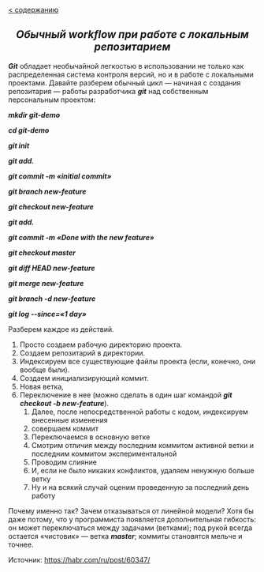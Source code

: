 [< содержанию](./readme.md)

## <center> *Обычный workflow при работе с локальным репозитарием* </center>

***Git*** обладает необычайной легкостью в использовании не только как распределенная система контроля версий, но и в работе с локальными проектами. Давайте разберем обычный цикл — начиная с создания репозитария — работы разработчика ***git*** над собственным персональным проектом:

***mkdir git-demo***

***cd git-demo***

***git init***

***git add.***

***git commit -m «initial commit»***

***git branch new-feature***

***git checkout new-feature***

***git add.***

***git commit -m «Done with the new feature»***

***git checkout master***

***git diff HEAD new-feature***

***git merge new-feature***

***git branch -d new-feature***

***git log --since=«1 day»***



Разберем каждое из действий. 
1. Просто создаем рабочую директорию проекта.
2. Создаем репозитарий в директории. 
3. Индексируем все существующие файлы проекта (если, конечно, они вообще были). 
4. Создаем инициализирующий коммит. 
5. Новая ветка, 
6. Переключение в нее (можно сделать в один шаг командой ***git checkout -b new-feature***). 
   1. Далее, после непосредственной работы с кодом, индексируем внесенные изменения
   2. совершаем коммит
   3. Переключаемся в основную веткe
   4. Смотрим отличия между последним коммитом активной ветки и последним коммитом экспериментальной 
   5. Проводим слияние 
   6. И, если не было никаких конфликтов, удаляем ненужную больше ветку 
   7. Ну и на всякий случай оценим проведенную за последний день работу 

Почему именно так? Зачем отказываться от линейной модели? Хотя бы даже потому,
что у программиста появляется дополнительная гибкость: он может переключаться
между задачами (ветками); под рукой всегда остается «чистовик» — ветка
***master***; коммиты становятся мельче и точнее.

Источник: https://habr.com/ru/post/60347/